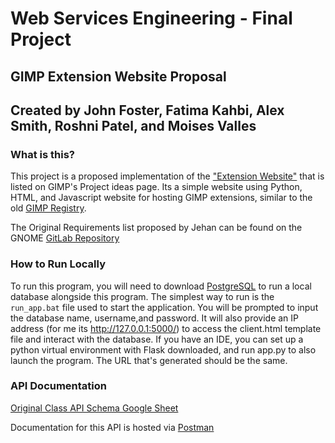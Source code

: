 # Web Services Engineering - Final Project
## GIMP Extension Website Proposal
## Created by John Foster, Fatima Kahbi, Alex Smith, Roshni Patel, and Moises Valles

### What is this?
This project is a proposed implementation of the ["Extension Website"](https://developer.gimp.org/core/internship/ideas/#extension-website) that is listed on GIMP's Project ideas page. Its a simple website using Python, HTML, and Javascript website for hosting GIMP extensions, similar to the old [GIMP Registry](https://www.gimp.org/registry/).

The Original Requirements list proposed by Jehan can be found on the GNOME [GitLab Repository](https://gitlab.gnome.org/Infrastructure/gimp-extensions-web/-/blob/master/docs/README.md)

### How to Run Locally
To run this program, you will need to download [PostgreSQL](https://www.postgresql.org/) to run a local database alongside this program.
The simplest way to run is the `run_app.bat` file used to start the application. You will be prompted to input the database name, username,and password.  It will also provide an IP address (for me its http://127.0.0.1:5000/) to access the client.html template file and interact with the database.
If you have an IDE, you can set up a python virtual environment with Flask downloaded, and run app.py to also launch the program. The URL that's generated should be the same.

### API Documentation
[Original Class API Schema Google Sheet](https://docs.google.com/document/d/1Hy8mu29JaC8YT_zD_RM68AxtDEgFvCD3gcOVnuhJORw/edit?tab=t.0#heading=h.5izcxrb3yy7p)

Documentation for this API is hosted via [Postman](https://documenter.getpostman.com/view/35187635/2sB2cd5yne)